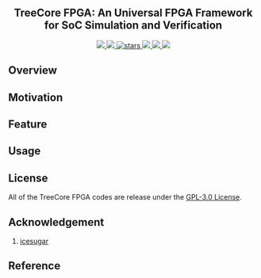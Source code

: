 <p align="center">
    <h2 align="center">TreeCore FPGA: An Universal FPGA Framework for SoC Simulation and Verification</h2>
</p>
<p align="center">
    <a href="https://github.com/microdynamics-cpu/tree-core-fpga/actions">
      <img src="https://img.shields.io/github/workflow/status/microdynamics-cpu/tree-core-fpga/unit-test/main?label=unit-test&logo=github&style=flat-square">
    </a>
    <a href="./LICENSE">
      <img src="https://img.shields.io/github/license/microdynamics-cpu/tree-core-fpga?color=brightgreen&logo=github&style=flat-square">
    </a>
    <a href="https://github.com/microdynamics-cpu/tree-core-fpga">
      <img alt="stars" src="https://img.shields.io/github/stars/microdynamics-cpu/tree-core-fpga?color=blue&style=flat-square" />
    </a>
    <a href="https://github.com/microdynamics-cpu/tree-core-fpga">
      <img src="https://img.shields.io/badge/total%20lines-0k-red?style=flat-square">
    </a>
    <a href="https://github.com/YosysHQ">
      <img src="https://img.shields.io/badge/toolchain-vivado-red?style=flat-square">
  </a>
    <a href="./CONTRIBUTING.md">
      <img src="https://img.shields.io/badge/contribution-welcome-brightgreen?style=flat-square">
    </a>
</p>

## Overview
## Motivation
## Feature
## Usage



## License
All of the TreeCore FPGA codes are release under the [GPL-3.0 License](LICENSE).

## Acknowledgement
1. [icesugar](https://github.com/wuxx/icesugar)

## Reference
